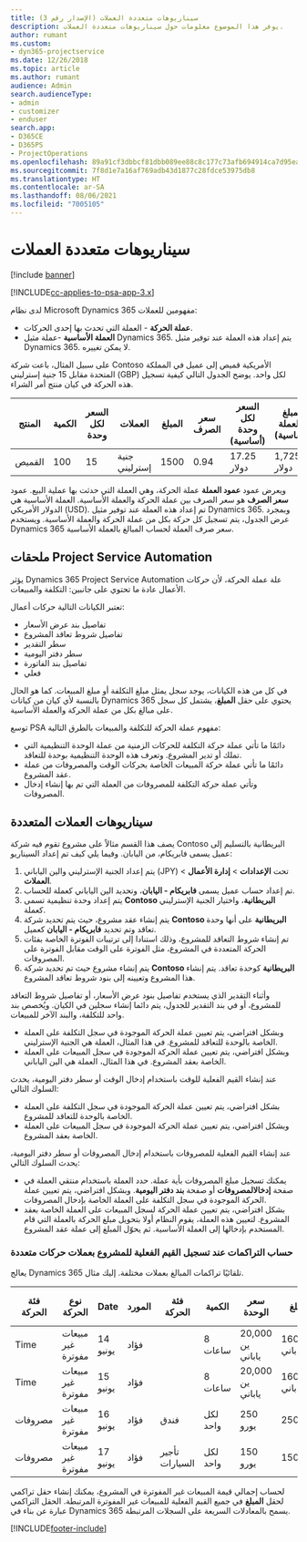 ```yaml
---
title: سيناريوهات متعددة العملات (الإصدار رقم 3)
description: يوفر هذا الموضوع معلومات حول سيناريوهات متعددة العملات.
author: rumant
ms.custom:
- dyn365-projectservice
ms.date: 12/26/2018
ms.topic: article
ms.author: rumant
audience: Admin
search.audienceType:
- admin
- customizer
- enduser
search.app:
- D365CE
- D365PS
- ProjectOperations
ms.openlocfilehash: 89a91cf3dbbcf81dbb089ee88c8c177c73afb694914ca7d95eae96776d38abed
ms.sourcegitcommit: 7f8d1e7a16af769adb43d1877c28fdce53975db8
ms.translationtype: HT
ms.contentlocale: ar-SA
ms.lasthandoff: 08/06/2021
ms.locfileid: "7005105"
---
```

# <a name="multiple-currency-scenarios"></a>سيناريوهات متعددة العملات

[!include [banner](../includes/psa-now-project-operations.md)]

[!INCLUDE[cc-applies-to-psa-app-3.x](../includes/cc-applies-to-psa-app-3x.md)]

لدى نظام Microsoft Dynamics 365 مفهومين للعملات:

- **عملة الحركة** - العملة التي تحدث بها إحدى الحركات. 
- **العملة الأساسية** -عملة مثيل Dynamics 365. يتم إعداد هذه العملة عند توفير مثيل Dynamics 365. لا يمكن تغييره.

على سبيل المثال، باعت شركة Contoso الأمريكية قميص إلى عميل في المملكة المتحدة مقابل 15 جنية إسترليني (GBP) لكل واحد. يوضح الجدول التالي كيفية تسجيل هذه الحركة في كيان منتج أمر الشراء.

| المنتج | الكمية | السعر لكل وحدة | العملات | المبلغ | سعر الصرف | السعر لكل وحدة (أساسية)| المبلغ (بالعملة الأساسية)|
|---------|----------|----------------|----------|--------|---------------|----------------------|--------------|
| القميص | 100      | 15             | جنية إسترليني      | 1500   | 0.94          | 17.25 دولار               | 1,725 دولار       |

ويعرض عمود **عمود العملة** عملة الحركة، وهي العملة التي حدثت بها عملية البيع. عمود **سعر الصرف** هو سعر الصرف بين عملة الحركة والعملة الأساسية. العملة الأساسية هي الدولار الأمريكي (USD). تم إعداد هذه العملة عند توفير مثيل Dynamics 365.
وبمجرد عرض الجدول، يتم تسجيل كل حركة بكل من عملة الحركة والعملة الأساسية. ويستخدم Dynamics 365 سعر صرف العملة لحساب المبالغ بالعملة الأساسية.

## <a name="project-service-automation-extensions"></a>ملحقات Project Service Automation

يؤثر Dynamics 365 Project Service Automation علة عملة الحركة، لأن حركات الأعمال عادة ما تحتوي على جانبين: التكلفة والمبيعات.

تعتبر الكيانات التالية حركات أعمال:

- تفاصيل بند عرض الأسعار‬
- تفاصيل شروط تعاقد المشروع
- سطر التقدير
- سطر دفتر اليومية
- تفاصيل بند الفاتورة
- فعلي

في كل من هذه الكيانات، يوجد سجل يمثل مبلغ التكلفة أو مبلغ المبيعات. كما هو الحال بالنسبة لأي كيان من كيانات Dynamics 365 يحتوي على حقل **المبلغ**، يشتمل كل سجل على مبالغ بكل من عملة الحركة والعملة الأساسية. 

توسع PSA مفهوم عملة الحركة للتكلفة والمبيعات بالطرق التالية:

- دائمًا ما تأتي عملة حركة التكلفة للحركات الزمنية من عملة الوحدة التنظيمية التي تملك أو تدير المشروع. وتعرف هذه الوحدة التنظيمية بوحدة للتعاقد.
- دائمًا ما تأتي عملة حركة المبيعات الخاصة بحركات الوقت والمصروفات من عملة عقد المشروع.
- وتأتي عملة حركة التكلفة للمصروفات من العملة التي تم بها إنشاء إدخال المصروفات.

## <a name="multiple-currency-scenario"></a>سيناريوهات العملات المتعددة

يصف هذا القسم مثالاً على مشروع تقوم فيه شركة Contoso البريطانية بالتسليم إلى عميل يسمى فابريكام، من اليابان. وفيما يلي كيف تم إعداد السيناريو:

1. يتم إعداد الجنية الإسترليني والين الياباني (JPY) تحت **الإعدادات** \> **إدارة الأعمال** \> **العملات**. 
2. تم إعداد حساب عميل يسمى **فابريكام - اليابان**، وتحديد الين الياباني كعملة للحساب.
3. يتم إعداد وحدة تنظيمية تسمى **Contoso البريطانية**، واختيار الجنية الإسترليني كعملة.
4. يتم إنشاء عقد مشروع، حيث يتم تحديد شركة **Contoso البريطانية** على أنها وحدة تعاقد وتم تحديد **فابريكام - اليابان** كعميل.
5. تم إنشاء شروط التعاقد للمشروع، وذلك استنادا إلى ترتيبات الفوترة الخاصة بفئات الحركة المتعددة في المشروع، مثل الفوترة على الوقت مقابل الفوترة على المصروفات.
6. يتم إنشاء مشروع حيث تم تحديد شركة **Contoso البريطانية** كوحدة تعاقد. يتم إنشاء هذا المشروع وتعيينه إلى بنود شروط تعاقد المشروع.


وأثناء التقدير الذي يستخدم تفاصيل بنود عرض الأسعار، أو تفاصيل شروط التعاقد للمشروع، أو في بند التقدير للجدول، يتم دائما إنشاء سجلين في الكيان. ويُخصص بند واحد للتكلفة، والبند الآخر للمبيعات.

- وبشكل افتراضي، يتم تعيين عملة الحركة الموجودة في سجل التكلفة على العملة الخاصة بالوحدة للتعاقد للمشروع. في هذا المثال، العملة هي الجنية الإسترليني.
- وبشكل افتراضي، يتم تعيين عملة الحركة الموجودة في سجل المبيعات على العملة الخاصة بعقد المشروع. في هذا المثال، العملة هي الين الياباني.

عند إنشاء القيم الفعلية للوقت باستخدام إدخال الوقت أو سطر دفتر اليومية، يحدث السلوك التالي:

- بشكل افتراضي، يتم تعيين عملة الحركة الموجودة في سجل التكلفة على العملة الخاصة بالوحدة للتعاقد للمشروع.
- وبشكل افتراضي، يتم تعيين عملة الحركة الموجودة في سجل المبيعات على العملة الخاصة بعقد المشروع.

عند إنشاء القيم الفعلية للمصروفات باستخدام إدخال المصروفات أو سطر دفتر اليومية، يحدث السلوك التالي:

- يمكنك تسجيل مبلغ المصروفات بأية عملة. حدد العملة باستخدام منتقي العملة في صفحة **إدخالالمصروفات** أو صفحة **بند دفتر اليومية**. وبشكل افتراضي، يتم تعيين عملة الحركة الموجودة في سجل التكلفة على العملة الخاصة بإدخال المصروفات. 
- بشكل افتراضي، يتم تعيين عملة الحركة لسجل المبيعات على العملة الخاصة بعقد المشروع. لتعيين هذه العملة، يقوم النظام أولا بتحويل مبلغ الحركة بالعملة التي قام المستخدم بإدخالها إلى العملة الأساسية. ثم يحوّل المبلغ إلى عملة عقد المشروع. 

### <a name="computing-roll-ups-when-project-actuals-are-recorded-in-multiple-transaction-currencies"></a>حساب التراكمات عند تسجيل القيم الفعلية للمشروع بعملات حركات متعددة

يعالج Dynamics 365 تلقائيًا تراكمات المبالغ بعملات مختلفة. إليك مثال.

| فئة الحركة | ‏‫نوع الحركة| Date‬   | المورد | فئة الحركة | الكمية | سعر الوحدة | المبلغ      | سعر الصرف | ‏‫المبلغ بالعملة الأساسية |
|-------------------|------------------|--------|----------|----------------------|----------|--------------|-------------|---------------|----------------|
| Time              | مبيعات غير مفوترة   | 14 يونيو | فؤاد  |                      | 8 ساعات    | 20,000 ين ياباني    | 160,000 ين ياباني | 123           | 1,300.81 دولار أمريكي    |
| Time              | مبيعات غير مفوترة   | 15 يونيو | فؤاد  |                      | 8 ساعات    | 20,000 ين ياباني    | 160,000 ين ياباني | 123           | 1,300.81 دولار أمريكي    |
| مصروفات           | مبيعات غير مفوترة   | 16 يونيو | فؤاد  | فندق                | لكل واحد     | 250 يورو      | 250 يورو     | 0.94          | 265.95 دولار أمريكي     |
| مصروفات           | مبيعات غير مفوترة   | 17 يونيو | فؤاد  | تأجير السيارات           | لكل واحد     | 150 يورو      | 150 يورو     | 0.94          | 159.57 دولار أمريكي     |

لحساب إجمالي قيمة المبيعات غير المفوترة في المشروع، يمكنك إنشاء حقل تراكمي لحقل **المبلغ** في جميع القيم الفعلية للمبيعات غير المفوترة المرتبطة. الحقل التراكمي عبارة عن بناء في Dynamics 365 يسمح بالمعادلات السريعة على السجلات المرتبطة.


[!INCLUDE[footer-include](../includes/footer-banner.md)]